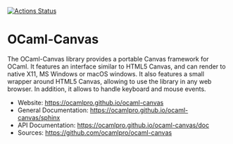 [![Actions Status](https://github.com/ocamlpro/ocaml-canvas/workflows/Main%20Workflow/badge.svg)](https://github.com/ocamlpro/ocaml-canvas/actions)

OCaml-Canvas
============

The OCaml-Canvas library provides a portable Canvas framework for OCaml.
It features an interface similar to HTML5 Canvas, and can render to
native X11, MS Windows or macOS windows. It also features a small
wrapper around HTML5 Canvas, allowing to use the library in any web
browser. In addition, it allows to handle keyboard and mouse events.


* Website: https://ocamlpro.github.io/ocaml-canvas
* General Documentation: https://ocamlpro.github.io/ocaml-canvas/sphinx
* API Documentation: https://ocamlpro.github.io/ocaml-canvas/doc
* Sources: https://github.com/ocamlpro/ocaml-canvas
